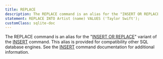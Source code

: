 ```yaml
---
title: REPLACE
description: The REPLACE command is an alias for the "INSERT OR REPLACE" variant of the INSERT command.
statement: REPLACE INTO Artist (name) VALUES ('Taylor Swift');
customClass: sqlite-doc
---
```


The REPLACE command is an alias for the "[INSERT OR
REPLACE](lang_conflict)" variant of the [INSERT](lang_insert) command.
This alias is provided for compatibility other SQL database engines. See
the [INSERT](lang_insert) command documentation for additional
information.
